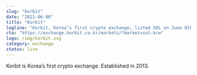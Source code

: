 ```yaml
---
slug: "korbit"
date: "2021-06-08"
title: "Korbit"
logline: "Korbit, Korea’s first crypto exchange, listed SOL on June 8th, 2021, making it the first listing in KRW market"
cta: "https://exchange.korbit.co.kr/markets/?market=sol-krw"
logo: /img/korbit.svg
category: exchange
status: live
---
```


Korbit is Korea’s first crypto exchange. Established in 2013.
